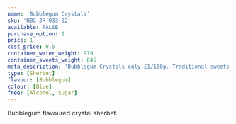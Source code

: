 ```yaml
---
name: 'Bubblegum Crystals'
sku: 'HBG-JR-033-02'
available: FALSE
purchase_option: 1
price: 1
cost_price: 0.5
container_water_weight: 919
container_sweets_weight: 845
meta_description: 'Bubblegum Crystals only £1/100g. Traditional sweets and more at Humbugs Confectionery Store. Specialists in satisfying your sweet tooth!'
type: [Sherbet]
flavour: [Bubblegum]
colour: [Blue]
free: [Alcohol, Sugar]
---
```

Bubblegum flavoured crystal sherbet.